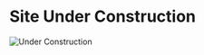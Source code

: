 # Site Under Construction

![Under Construction](https://img.icons8.com/all/500/under-construction.png)
